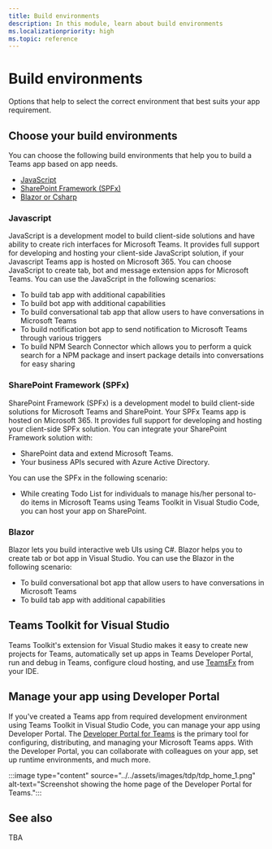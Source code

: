 ```yaml
---
title: Build environments
description: In this module, learn about build environments
ms.localizationpriority: high
ms.topic: reference
---
```

# Build environments

Options that help to select the correct environment that best suits your app requirement.

## Choose your build environments

You can choose the following build environments that help you to build a Teams app based on app needs.

* [JavaScript](#javascript)
* [SharePoint Framework (SPFx)](#sharepoint-framework-spfx)
* [Blazor or Csharp](#blazor-or-csharp)

### Javascript

JavaScript is a development model to build client-side solutions and have ability to create rich interfaces for Microsoft Teams. It provides full support for developing and hosting your client-side JavaScript solution, if your Javascript Teams app is hosted on Microsoft 365. You can choose JavaScript to create tab, bot and message extension apps for Microsoft Teams. You can use the JavaScript in the following scenarios:

* To build tab app with additional capabilities
* To build bot app with additional capabilities
* To build conversational tab app that allow users to have conversations in Microsoft Teams
* To build notification bot app to send notification to Microsoft Teams through various triggers
* To build NPM Search Connector which allows you to perform a quick search for a NPM package and insert package details into conversations for easy sharing

### SharePoint Framework (SPFx)

SharePoint Framework (SPFx) is a development model to build client-side solutions for Microsoft Teams and SharePoint. Your SPFx Teams app is hosted on Microsoft 365. It provides full support for developing and hosting your client-side SPFx solution. You can integrate your SharePoint Framework solution with:

* SharePoint data and extend Microsoft Teams.
* Your business APIs secured with Azure Active Directory.

You can use the SPFx in the following scenario:

* While creating Todo List for individuals to manage his/her personal to-do items in Microsoft Teams using Teams Toolkit in Visual Studio Code, you can host your app on SharePoint.

### Blazor

Blazor lets you build interactive web UIs using C#. Blazor helps you to create tab or bot app in Visual Studio. You can use the Blazor in the following scenario:

* To build conversational bot app that allow users to have conversations in Microsoft Teams
* To build tab app with additional capabilities

## Teams Toolkit for Visual Studio

Teams Toolkit's extension for Visual Studio makes it easy to create new projects for Teams, automatically set up apps in Teams Developer Portal, run and debug in Teams, configure cloud hosting, and use [TeamsFx](https://github.com/OfficeDev/teamsfx) from your IDE.

## Manage your app using Developer Portal

If you've created a Teams app from required development environment using Teams Toolkit in Visual Studio Code, you can manage your app using Developer Portal. The <a href="https://dev.teams.microsoft.com" target="_blank">Developer Portal for Teams</a> is the primary tool for configuring, distributing, and managing your Microsoft Teams apps. With the Developer Portal, you can collaborate with colleagues on your app, set up runtime environments, and much more.

:::image type="content" source="../../assets/images/tdp/tdp_home_1.png" alt-text="Screenshot showing the home page of the Developer Portal for Teams.":::

## See also

TBA
